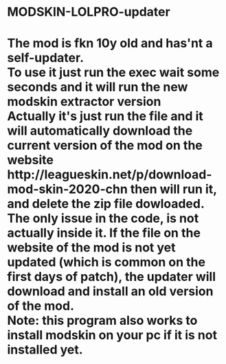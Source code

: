 # MODSKIN-LOLPRO-updater
<h1>The mod is fkn 10y old and has'nt a self-updater.

<br/>
To use it just run the exec wait some seconds and it will run the new modskin extractor version  

<br/>
Actually it's just run the file and it will automatically download the current version of the mod on the website http://leagueskin.net/p/download-mod-skin-2020-chn then will run it, and delete the zip file dowloaded.

<br/>
The only issue in the code, is not actually inside it. If the file on the website of the mod is not yet updated (which is common on the first days of patch), the updater will download and install an old version of the mod.

<br/>
Note: this program also works to install modskin on your pc if it is not installed yet.

